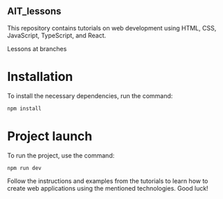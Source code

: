 ## AIT_lessons

This repository contains tutorials on web development using HTML, CSS, JavaScript, TypeScript, and React. 

Lessons at branches

# Installation
To install the necessary dependencies, run the command:
```bash
npm install
```

# Project launch
To run the project, use the command:
```bash
npm run dev
```

Follow the instructions and examples from the tutorials to learn how to create web applications using the mentioned technologies. Good luck!